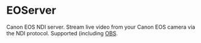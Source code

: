 # EOServer
Canon EOS NDI server. Stream live video from your Canon EOS camera via the NDI protocol. Supported (including [OBS](https://obsproject.com). 
